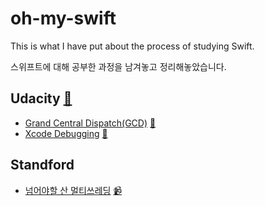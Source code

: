 # oh-my-swift

This is what I have put about the process of studying Swift.

스위프트에 대해 공부한 과정을 남겨놓고 정리해놓았습니다.

## Udacity [🔗](https://www.udacity.com/)
- [Grand Central Dispatch(GCD)](/GCD) [🔗](https://www.udacity.com/course/grand-central-dispatch-gcd--ud576)
- [Xcode Debugging](/Debugging) [:link:](https://www.udacity.com/course/xcode-debugging--ud774)

## Standford
- [넘어야할 산 멀티쓰레딩](/MultiThreading) [📹](https://youtu.be/4JYX3SVXH2s)

